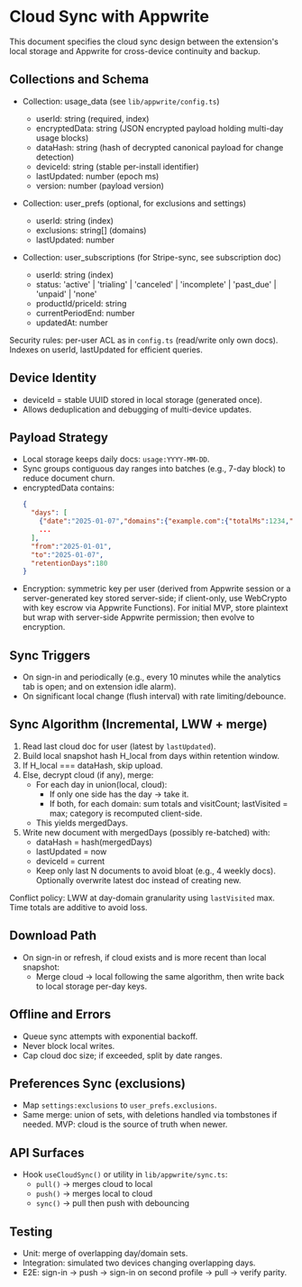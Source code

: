 # Cloud Sync with Appwrite

This document specifies the cloud sync design between the extension's local storage and Appwrite for cross-device continuity and backup.

## Collections and Schema

- Collection: usage_data (see `lib/appwrite/config.ts`)
  - userId: string (required, index)
  - encryptedData: string (JSON encrypted payload holding multi-day usage blocks)
  - dataHash: string (hash of decrypted canonical payload for change detection)
  - deviceId: string (stable per-install identifier)
  - lastUpdated: number (epoch ms)
  - version: number (payload version)

- Collection: user_prefs (optional, for exclusions and settings)
  - userId: string (index)
  - exclusions: string[] (domains)
  - lastUpdated: number

- Collection: user_subscriptions (for Stripe-sync, see subscription doc)
  - userId: string (index)
  - status: 'active' | 'trialing' | 'canceled' | 'incomplete' | 'past_due' | 'unpaid' | 'none'
  - productId/priceId: string
  - currentPeriodEnd: number
  - updatedAt: number

Security rules: per-user ACL as in `config.ts` (read/write only own docs). Indexes on userId, lastUpdated for efficient queries.

## Device Identity

- deviceId = stable UUID stored in local storage (generated once).
- Allows deduplication and debugging of multi-device updates.

## Payload Strategy

- Local storage keeps daily docs: `usage:YYYY-MM-DD`.
- Sync groups contiguous day ranges into batches (e.g., 7-day block) to reduce document churn.
- encryptedData contains:
  ```json
  {
    "days": [
      {"date":"2025-01-07","domains":{"example.com":{"totalMs":1234,"visitCount":3,"lastVisited":170463...}}},
      ...
    ],
    "from":"2025-01-01",
    "to":"2025-01-07",
    "retentionDays":180
  }
  ```
- Encryption: symmetric key per user (derived from Appwrite session or a server-generated key stored server-side; if client-only, use WebCrypto with key escrow via Appwrite Functions). For initial MVP, store plaintext but wrap with server-side Appwrite permission; then evolve to encryption.

## Sync Triggers

- On sign-in and periodically (e.g., every 10 minutes while the analytics tab is open; and on extension idle alarm).
- On significant local change (flush interval) with rate limiting/debounce.

## Sync Algorithm (Incremental, LWW + merge)

1. Read last cloud doc for user (latest by `lastUpdated`).
2. Build local snapshot hash H_local from days within retention window.
3. If H_local === dataHash, skip upload.
4. Else, decrypt cloud (if any), merge:
   - For each day in union(local, cloud):
     - If only one side has the day -> take it.
     - If both, for each domain: sum totals and visitCount; lastVisited = max; category is recomputed client-side.
   - This yields mergedDays.
5. Write new document with mergedDays (possibly re-batched) with:
   - dataHash = hash(mergedDays)
   - lastUpdated = now
   - deviceId = current
   - Keep only last N documents to avoid bloat (e.g., 4 weekly docs). Optionally overwrite latest doc instead of creating new.

Conflict policy: LWW at day-domain granularity using `lastVisited` max. Time totals are additive to avoid loss.

## Download Path

- On sign-in or refresh, if cloud exists and is more recent than local snapshot:
  - Merge cloud -> local following the same algorithm, then write back to local storage per-day keys.

## Offline and Errors

- Queue sync attempts with exponential backoff.
- Never block local writes.
- Cap cloud doc size; if exceeded, split by date ranges.

## Preferences Sync (exclusions)

- Map `settings:exclusions` to `user_prefs.exclusions`.
- Same merge: union of sets, with deletions handled via tombstones if needed. MVP: cloud is the source of truth when newer.

## API Surfaces

- Hook `useCloudSync()` or utility in `lib/appwrite/sync.ts`:
  - `pull()` -> merges cloud to local
  - `push()` -> merges local to cloud
  - `sync()` -> pull then push with debouncing

## Testing

- Unit: merge of overlapping day/domain sets.
- Integration: simulated two devices changing overlapping days.
- E2E: sign-in -> push -> sign-in on second profile -> pull -> verify parity.
